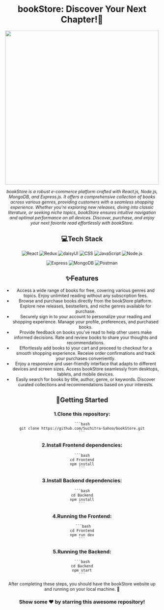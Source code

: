 <div align="center">

# bookStore: Discover Your Next Chapter!📖

<div align="center">
  <img src="https://img.freepik.com/premium-vector/boys-girl-mixed-race-reading-book-together-with-stack-books-vector-illustration-icon_407960-80.jpg" width="auto" height="500px" />
</div>


<i>bookStore is a robust e-commerce platform crafted with React.js, Node.js, MongoDB, and Express.js. It offers a comprehensive collection of books across various genres, providing customers with a seamless shopping experience. Whether you're exploring new releases, diving into classic literature, or seeking niche topics, bookStore ensures intuitive navigation and optimal performance on all devices. Discover, purchase, and enjoy your next favorite read effortlessly with bookStore.</i>


<div align="center">

## 💻Tech Stack

![React](https://img.shields.io/badge/React-%2320232a.svg?style=for-the-badge&logo=react&logoColor=%2361DAFB)
![Redux](https://img.shields.io/badge/Redux-%23764ABC?style=for-the-badge&logo=redux&logoColor=white)
![daisyUI](https://img.shields.io/badge/daisyUI-%232D3748?style=for-the-badge&logo=tailwind-css&logoColor=white)
![CSS](https://img.shields.io/badge/CSS-%231572B6?style=for-the-badge&logo=css3&logoColor=white)
![JavaScript](https://img.shields.io/badge/JavaScript-F7DF1E?style=for-the-badge&logo=javascript&logoColor=black)
![Node.js](https://img.shields.io/badge/Node.js-43853D?style=for-the-badge&logo=node.js&logoColor=white)

![Express](https://img.shields.io/badge/Express-000000?style=for-the-badge&logo=express&logoColor=white)
![MongoDB](https://img.shields.io/badge/MongoDB-4EA94B?style=for-the-badge&logo=mongodb&logoColor=white)
![Postman](https://img.shields.io/badge/Postman-FF6C37?style=for-the-badge&logo=postman&logoColor=white)


</div>

## ✨Features

- Access a wide range of books for free, covering various genres and topics. Enjoy unlimited reading without any subscription fees.
- Browse and purchase books directly from the bookStore platform. Explore new releases, bestsellers, and niche genres available for purchase.
- Securely sign in to your account to personalize your reading and shopping experience. Manage your profile, preferences, and purchased books.
- Provide feedback on books you've read to help other users make informed decisions. Rate and review books to share your thoughts and recommendations.
- Effortlessly add books to your cart and proceed to checkout for a smooth shopping experience. Receive order confirmations and track your purchases conveniently.
- Enjoy a responsive and user-friendly interface that adapts to different devices and screen sizes. Access bookStore seamlessly from desktops, tablets, and mobile devices.
- Easily search for books by title, author, genre, or keywords. Discover curated collections and recommendations based on your interests.


## 🚀Getting Started

### 1.Clone this repository:

    ```bash
    git clone https://github.com/Suchitra-Sahoo/bookStore.git
    ```

### 2.Install Frontend dependencies:

    ```bash
    cd Frontend
    npm install
    ```

### 3.Install Backend dependencies:

    ```bash
    cd Backend
    npm install
    ```

### 4.Running the Frontend:

     ```bash
    cd Frontend
    npm run dev
    ```
   
### 5.Running the Backend:

    ```bash
    cd Backend
    npm start
    ```

After completing these steps, you should have the bookStore website up and running on your local machine. 🎉


### Show some ❤️ by starring this awesome repository!

